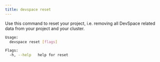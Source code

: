 ```yaml
---
title: devspace reset
---
```


Use this command to reset your project, i.e. removing all DevSpace related data from your project and your cluster.

```bash
Usage:
  devspace reset [flags]

Flags:
  -h, --help   help for reset
```
